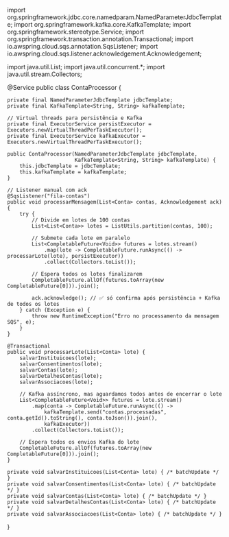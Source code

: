 import org.springframework.jdbc.core.namedparam.NamedParameterJdbcTemplate;
import org.springframework.kafka.core.KafkaTemplate;
import org.springframework.stereotype.Service;
import org.springframework.transaction.annotation.Transactional;
import io.awspring.cloud.sqs.annotation.SqsListener;
import io.awspring.cloud.sqs.listener.acknowledgement.Acknowledgement;

import java.util.List;
import java.util.concurrent.*;
import java.util.stream.Collectors;

@Service
public class ContaProcessor {

    private final NamedParameterJdbcTemplate jdbcTemplate;
    private final KafkaTemplate<String, String> kafkaTemplate;

    // Virtual threads para persistência e Kafka
    private final ExecutorService persistExecutor = Executors.newVirtualThreadPerTaskExecutor();
    private final ExecutorService kafkaExecutor = Executors.newVirtualThreadPerTaskExecutor();

    public ContaProcessor(NamedParameterJdbcTemplate jdbcTemplate,
                          KafkaTemplate<String, String> kafkaTemplate) {
        this.jdbcTemplate = jdbcTemplate;
        this.kafkaTemplate = kafkaTemplate;
    }

    // Listener manual com ack
    @SqsListener("fila-contas")
    public void processarMensagem(List<Conta> contas, Acknowledgement ack) {
        try {
            // Divide em lotes de 100 contas
            List<List<Conta>> lotes = ListUtils.partition(contas, 100);

            // Submete cada lote em paralelo
            List<CompletableFuture<Void>> futures = lotes.stream()
                .map(lote -> CompletableFuture.runAsync(() -> processarLote(lote), persistExecutor))
                .collect(Collectors.toList());

            // Espera todos os lotes finalizarem
            CompletableFuture.allOf(futures.toArray(new CompletableFuture[0])).join();

            ack.acknowledge(); // ✅ só confirma após persistência + Kafka de todos os lotes
        } catch (Exception e) {
            throw new RuntimeException("Erro no processamento da mensagem SQS", e);
        }
    }

    @Transactional
    public void processarLote(List<Conta> lote) {
        salvarInstituicoes(lote);
        salvarConsentimentos(lote);
        salvarContas(lote);
        salvarDetalhesContas(lote);
        salvarAssociacoes(lote);

        // Kafka assíncrono, mas aguardamos todos antes de encerrar o lote
        List<CompletableFuture<Void>> futures = lote.stream()
            .map(conta -> CompletableFuture.runAsync(() -> 
                kafkaTemplate.send("contas.processadas", conta.getId().toString(), conta.toJson()).join(),
                kafkaExecutor))
            .collect(Collectors.toList());

        // Espera todos os envios Kafka do lote
        CompletableFuture.allOf(futures.toArray(new CompletableFuture[0])).join();
    }

    private void salvarInstituicoes(List<Conta> lote) { /* batchUpdate */ }
    private void salvarConsentimentos(List<Conta> lote) { /* batchUpdate */ }
    private void salvarContas(List<Conta> lote) { /* batchUpdate */ }
    private void salvarDetalhesContas(List<Conta> lote) { /* batchUpdate */ }
    private void salvarAssociacoes(List<Conta> lote) { /* batchUpdate */ }
}
